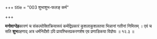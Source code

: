 +++
title = "003 शुभाशुभ-फलङ् कर्म"

+++

**मनोवाग्देह**कारणं च संकल्पोक्तिक्रियारूपं कर्मद्विप्रकारं कुशलाकुशलतया भिन्नानां गतीनां निमित्तम् । एवं च सति **शुभ**ग्रहणाद् अत्र धर्मनिर्देशो ऽपि प्रायश्चित्तप्रकरणशेष एव प्रणाडिकया विज्ञेयः ॥ १२.३ ॥
